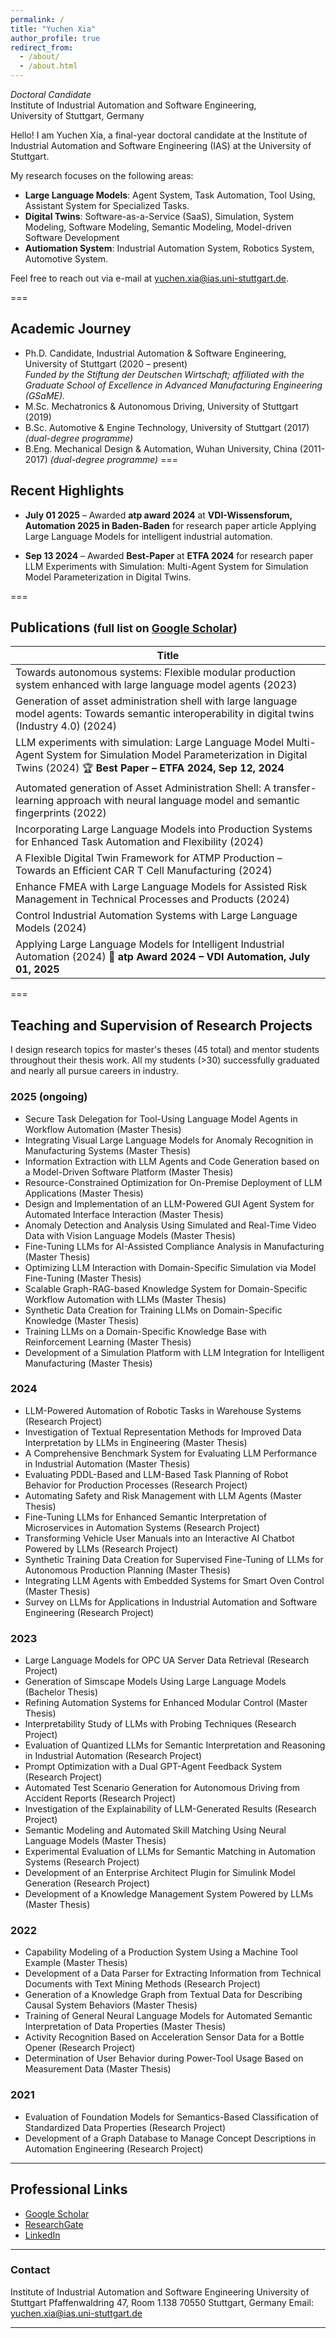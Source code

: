 ```yaml
---
permalink: /
title: "Yuchen Xia"
author_profile: true
redirect_from: 
  - /about/
  - /about.html
---
```

*Doctoral Candidate*  
Institute of Industrial Automation and Software Engineering,  
University of Stuttgart, Germany  

Hello! I am Yuchen Xia, a final-year doctoral candidate at the Institute of Industrial Automation and Software Engineering (IAS) at the University of Stuttgart.

My research focuses on the following areas:  
* **Large Language Models**: Agent System, Task Automation, Tool Using, Assistant System for Specialized Tasks.  
* **Digital Twins**: Software-as-a-Service (SaaS), Simulation, System Modeling, Software Modeling, Semantic Modeling, Model-driven Software Development
* **Autiomation System**: Industrial Automation System, Robotics System, Automotive System. 

Feel free to reach out via e-mail at yuchen.xia@ias.uni-stuttgart.de.

===
## Academic Journey
* Ph.D. Candidate, Industrial Automation & Software Engineering, University of Stuttgart (2020 – present)  
  *Funded by the Stiftung der Deutschen Wirtschaft; affiliated with the Graduate School of Excellence in Advanced Manufacturing Engineering (GSaME).*
* M.Sc. Mechatronics & Autonomous Driving, University of Stuttgart (2019)
* B.Sc. Automotive & Engine Technology, University of Stuttgart (2017)  
  *(dual-degree programme)*
* B.Eng. Mechanical Design & Automation, Wuhan University, China (2011-2017)
  *(dual-degree programme)*
===

## Recent Highlights
* **July 01 2025** – Awarded **atp award 2024** at **VDI-Wissensforum, Automation 2025 in Baden-Baden** for research paper article Applying Large Language Models for intelligent industrial automation. 

* **Sep 13 2024** – Awarded **Best-Paper** at **ETFA 2024** for research paper LLM Experiments with Simulation: Multi-Agent System for Simulation Model Parameterization in Digital Twins.

===
## Publications <small>(full list on <a href="https://scholar.google.de/citations?user=hi1srxkAAAAJ" target="\_blank">Google Scholar</a>)</small>
| Title |
|-------|
| Towards autonomous systems: Flexible modular production system enhanced with large language model agents (2023) |
| Generation of asset administration shell with large language model agents: Towards semantic interoperability in digital twins (Industry 4.0) (2024) |
| LLM experiments with simulation: Large Language Model Multi-Agent System for Simulation Model Parameterization in Digital Twins (2024) 🏆 **Best Paper – ETFA 2024, Sep 12, 2024** |
| Automated generation of Asset Administration Shell: A transfer-learning approach with neural language model and semantic fingerprints (2022) |
| Incorporating Large Language Models into Production Systems for Enhanced Task Automation and Flexibility (2024) |
| A Flexible Digital Twin Framework for ATMP Production – Towards an Efficient CAR T Cell Manufacturing (2024) |
| Enhance FMEA with Large Language Models for Assisted Risk Management in Technical Processes and Products (2024) |
| Control Industrial Automation Systems with Large Language Models (2024) |
| Applying Large Language Models for Intelligent Industrial Automation (2024) 🥇 **atp Award 2024 – VDI Automation, July 01, 2025** |


===
## Teaching and Supervision of Research Projects

I design research topics for master's theses (45 total) and mentor students throughout their thesis work. All my students (>30) successfully graduated and nearly all pursue careers in industry.

### 2025 (ongoing)
- Secure Task Delegation for Tool-Using Language Model Agents in Workflow Automation  (Master Thesis)  
- Integrating Visual Large Language Models for Anomaly Recognition in Manufacturing Systems (Master Thesis)  
- Information Extraction with LLM Agents and Code Generation based on a Model-Driven Software Platform (Master Thesis)  
- Resource-Constrained Optimization for On-Premise Deployment of LLM Applications (Master Thesis)  
- Design and Implementation of an LLM-Powered GUI Agent System for Automated Interface Interaction (Master Thesis)  
- Anomaly Detection and Analysis Using Simulated and Real-Time Video Data with Vision Language Models (Master Thesis)  
- Fine-Tuning LLMs for AI-Assisted Compliance Analysis in Manufacturing (Master Thesis)  
- Optimizing LLM Interaction with Domain-Specific Simulation via Model Fine-Tuning (Master Thesis)  
- Scalable Graph-RAG-based Knowledge System for Domain-Specific Workflow Automation with LLMs (Master Thesis)  
- Synthetic Data Creation for Training LLMs on Domain-Specific Knowledge (Master Thesis)  
- Training LLMs on a Domain-Specific Knowledge Base with Reinforcement Learning (Master Thesis)  
- Development of a Simulation Platform with LLM Integration for Intelligent Manufacturing (Master Thesis)  

### 2024
- LLM-Powered Automation of Robotic Tasks in Warehouse Systems (Research Project)  
- Investigation of Textual Representation Methods for Improved Data Interpretation by LLMs in Engineering (Master Thesis)  
- A Comprehensive Benchmark System for Evaluating LLM Performance in Industrial Automation (Master Thesis)  
- Evaluating PDDL-Based and LLM-Based Task Planning of Robot Behavior for Production Processes (Research Project)  
- Automating Safety and Risk Management with LLM Agents (Master Thesis)  
- Fine-Tuning LLMs for Enhanced Semantic Interpretation of Microservices in Automation Systems (Research Project)  
- Transforming Vehicle User Manuals into an Interactive AI Chatbot Powered by LLMs (Research Project)  
- Synthetic Training Data Creation for Supervised Fine-Tuning of LLMs for Autonomous Production Planning (Master Thesis)  
- Integrating LLM Agents with Embedded Systems for Smart Oven Control (Master Thesis)  
- Survey on LLMs for Applications in Industrial Automation and Software Engineering (Research Project)  

### 2023
- Large Language Models for OPC UA Server Data Retrieval (Research Project)  
- Generation of Simscape Models Using Large Language Models (Bachelor Thesis)  
- Refining Automation Systems for Enhanced Modular Control (Master Thesis)  
- Interpretability Study of LLMs with Probing Techniques (Research Project)  
- Evaluation of Quantized LLMs for Semantic Interpretation and Reasoning in Industrial Automation (Research Project)  
- Prompt Optimization with a Dual GPT-Agent Feedback System (Research Project)  
- Automated Test Scenario Generation for Autonomous Driving from Accident Reports (Research Project)  
- Investigation of the Explainability of LLM-Generated Results (Research Project)  
- Semantic Modeling and Automated Skill Matching Using Neural Language Models (Master Thesis)  
- Experimental Evaluation of LLMs for Semantic Matching in Automation Systems (Research Project)  
- Development of an Enterprise Architect Plugin for Simulink Model Generation (Research Project)  
- Development of a Knowledge Management System Powered by LLMs (Master Thesis)  

### 2022
- Capability Modeling of a Production System Using a Machine Tool Example (Master Thesis)  
- Development of a Data Parser for Extracting Information from Technical Documents with Text Mining Methods (Research Project)  
- Generation of a Knowledge Graph from Textual Data for Describing Causal System Behaviors (Master Thesis)  
- Training of General Neural Language Models for Automated Semantic Interpretation of Data Properties (Master Thesis)  
- Activity Recognition Based on Acceleration Sensor Data for a Bottle Opener (Research Project)  
- Determination of User Behavior during Power-Tool Usage Based on Measurement Data (Master Thesis)  

### 2021
- Evaluation of Foundation Models for Semantics-Based Classification of Standardized Data Properties (Research Project)  
- Development of a Graph Database to Manage Concept Descriptions in Automation Engineering (Research Project)  

---

## Professional Links

* [Google Scholar](https://scholar.google.de/citations?user=hi1srxkAAAAJ)  
* [ResearchGate](https://www.researchgate.net/profile/Yuchen-Xia-4)  
* [LinkedIn](https://www.linkedin.com/in/xiayuchen/)

---

### Contact
Institute of Industrial Automation and Software Engineering
University of Stuttgart
Pfaffenwaldring 47, Room 1.138
70550 Stuttgart, Germany
Email: yuchen.xia@ias.uni-stuttgart.de

---
